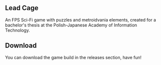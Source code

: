 ## Lead Cage
An FPS Sci-Fi game with puzzles and metroidvania elements, created for a bachelor's thesis at the Polish-Japanese Academy of Information Technology.

## Download
You can download the game build in the releases section, have fun!